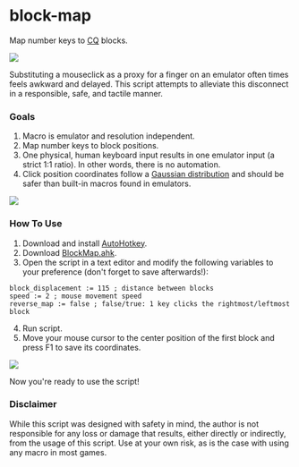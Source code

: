 # block-map
Map number keys to [CQ](https://play.google.com/store/apps/details?id=com.nhnent.SKQUEST) blocks.

![](https://github.com/Johj/block-map/raw/master/examples/demo.gif)

Substituting a mouseclick as a proxy for a finger on an emulator often times feels awkward and delayed. This script attempts to alleviate this disconnect in a responsible, safe, and tactile manner.

### Goals
1. Macro is emulator and resolution independent.
2. Map number keys to block positions.
3. One physical, human keyboard input results in one emulator input (a strict 1:1 ratio). In other words, there is no automation.
4. Click position coordinates follow a [Gaussian distribution](https://en.wikipedia.org/wiki/Normal_distribution) and should be safer than built-in macros found in emulators.

![](https://github.com/Johj/block-map/raw/master/examples/gaussian.gif)

### How To Use
1. Download and install [AutoHotkey](https://autohotkey.com/).
2. Download [BlockMap.ahk]().
3. Open the script in a text editor and modify the following variables to your preference (don't forget to save afterwards!):
```ahk
block_displacement := 115 ; distance between blocks
speed := 2 ; mouse movement speed
reverse_map := false ; false/true: 1 key clicks the rightmost/leftmost block
```
4. Run script.
5. Move your mouse cursor to the center position of the first block and press F1 to save its coordinates.

![](https://github.com/Johj/block-map/raw/master/examples/save.gif)

Now you're ready to use the script!

### Disclaimer
While this script was designed with safety in mind, the author is not responsible for any loss or damage that results, either directly or indirectly, from the usage of this script. Use at your own risk, as is the case with using any macro in most games.
